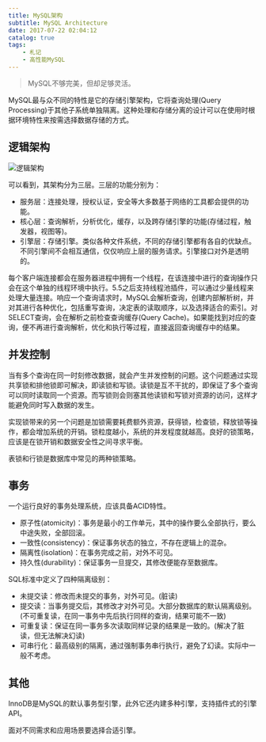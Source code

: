 ```yaml
---
title: MySQL架构
subtitle: MySQL Architecture
date: 2017-07-22 02:04:12
catalog: true
tags:
    - 札记
    - 高性能MySQL
---
```


> MySQL不够完美，但却足够灵活。

MySQL最与众不同的特性是它的存储引擎架构，它将查询处理(Query Processing)于其他子系统单独隔离。这种处理和存储分离的设计可以在使用时根据环境特性来按需选择数据存储的方式。

## 逻辑架构
![逻辑架构](mysql-architecture.jpg)

可以看到，其架构分为三层。三层的功能分别为：

- 服务层：连接处理，授权认证，安全等大多数基于网络的工具都会提供的功能。
- 核心层：查询解析，分析优化，缓存，以及跨存储引擎的功能(存储过程，触发器，视图等)。
- 引擎层：存储引擎。类似各种文件系统，不同的存储引擎都有各自的优缺点。不同引擎间不会相互通信，仅仅响应上层的服务请求。引擎接口对外是透明的。

每个客户端连接都会在服务器进程中拥有一个线程，在该连接中进行的查询操作只会在这个单独的线程环境中执行。5.5之后支持线程池插件，可以通过少量线程来处理大量连接。响应一个查询请求时，MySQL会解析查询，创建内部解析树，并对其进行各种优化，包括重写查询，决定表的读取顺序，以及选择适合的索引。对SELECT查询，会在解析之前检查查询缓存(Query Cache)。如果能找到对应的查询，便不再进行查询解析，优化和执行等过程，直接返回查询缓存中的结果。

## 并发控制
当有多个查询在同一时刻修改数据，就会产生并发控制的问题。这个问题通过实现共享锁和排他锁即可解决，即读锁和写锁。读锁是互不干扰的，即保证了多个查询可以同时读取同一个资源。而写锁则会则塞其他读锁和写锁对资源的访问，这样才能避免同时写入数据的发生。

实现锁带来的另一个问题是加锁需要耗费额外资源，获得锁，检查锁，释放锁等操作，都会增加系统的开销。锁粒度越小，系统的并发程度就越高。良好的锁策略，应该是在锁开销和数据安全性之间寻求平衡。

表锁和行锁是数据库中常见的两种锁策略。

## 事务
一个运行良好的事务处理系统，应该具备ACID特性。

- 原子性(atomicity)：事务是最小的工作单元，其中的操作要么全部执行，要么中途失败，全部回滚。
- 一致性(consistency)：保证事务状态的独立，不存在逻辑上的混杂。
- 隔离性(isolation)：在事务完成之前，对外不可见。
- 持久性(durability)：保证事务一旦提交，其修改便能存至数据库。

SQL标准中定义了四种隔离级别：
- 未提交读：修改而未提交的事务，对外可见。(脏读)
- 提交读：当事务提交后，其修改才对外可见。大部分数据库的默认隔离级别。(不可重复读，在同一事务中先后执行同样的查询，结果可能不一致)
- 可重复读：保证在同一事务多次读取同样记录的结果是一致的。(解决了脏读，但无法解决幻读)
- 可串行化：最高级别的隔离，通过强制事务串行执行，避免了幻读。实际中一般不考虑。

## 其他
InnoDB是MySQL的默认事务型引擎，此外它还内建多种引擎，支持插件式的引擎API。

面对不同需求和应用场景要选择合适引擎。
